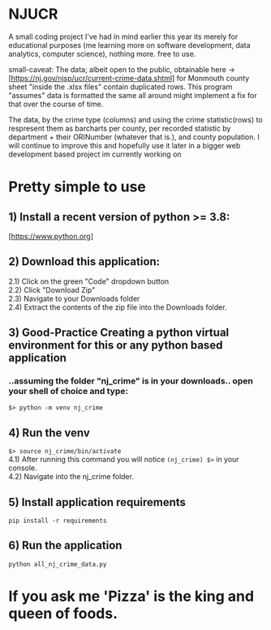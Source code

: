 # NJUCR
A small coding project I've had in mind earlier this year its merely for educational purposes (me learning more on software development, data analytics, computer science), nothing more. free to use.

small-caveat: The data; albeit open to the public, obtainable here -> [https://nj.gov/njsp/ucr/current-crime-data.shtml]
for Monmouth county sheet "inside the .xlsx files" contain duplicated rows. This program "assumes" data is formatted the same all around
might implement a fix for that over the course of time.


<p> 
  The data, by the crime type (columns) and using the crime statistic(rows) to
  respresent them as barcharts per county, per recorded statistic by department + their ORINumber (whatever that is.), 
  and county population. I will continue to improve this and hopefully use it later in a bigger web development based project im currently working on
</p>


# Pretty simple to use
## 1) Install a recent version of python >= 3.8:
[https://www.python.org]

## 2) Download this application:
2.1) Click on the green "Code" dropdown button<br>
2.2) Click "Download Zip"<br>
2.3) Navigate to your Downloads folder<br>
2.4) Extract the contents of the zip file into the Downloads folder.<br>

## 3) **Good-Practice** Creating a python virtual environment for this or any python based application
### ..assuming the folder "nj_crime" is in your downloads.. open your shell of choice and type:
 `$> python -m venv nj_crime`

## 4) Run the venv
`$> source nj_crime/bin/activate`<br>
4.1) After running this command you will notice `(nj_crime) $>` in your console.<br>
4.2) Navigate into the nj_crime folder. <br>

## 5) Install application requirements
`pip install -r requirements`

## 6) Run the application
`python all_nj_crime_data.py`

# If you ask me 'Pizza' is the king and queen of foods.
